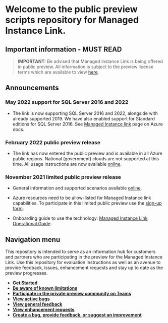 
# Welcome to the public preview scripts repository for Managed Instance Link.

## Important information - MUST READ

> **IMPORTANT:** Be advised that Managed Instance Link is being offered in public preview. All information is subject to the preview license terms which are available to view [here](https://aka.ms/mipg-preview-terms).

## Announcements

### May 2022 support for SQL Server 2016 and 2022

- The link is now supporting SQL Server 2016 and 2022, alongside with already supported 2019. We have also enabled support for Standard editions for SQL Server 2016. See [Managed Instance link](https://docs.microsoft.com/azure/azure-sql/managed-instance/link-feature) page on Azure docs.

### February 2022 public preview release

- The link has now entered the public preview and is available in all Azure public regions. National (government) clouds are not supported at this time. All usage instructions are now available [online](https://docs.microsoft.com/azure/azure-sql/managed-instance/link-feature).

### November 2021 limited public preview release

- General information and supported scenarios available [online](https://docs.microsoft.com/azure/azure-sql/managed-instance/link-feature).

- Azure resources need to be allow-listed for Managed Instance link capabilities. To participate in this limited public preview use the [sign-up form](https://aka.ms/mi-link-signup).

- Onboarding guide to use the technology: [Managed Instance Link Operational Guide](https://aka.ms/mi-link-operational-guide).

## Navigation menu

This repository is intended to serve as an information hub for customers and partners who are participating in the preview for the Managed Instance Link. Use this repository for evaluation instructions as well as an avenue to provide feedback, issues, enhancement requests and stay up to date as the preview progresses.

- [**Get Started**](#get-started)
- [**Be aware of known limitations**](#known-limitations)
- [**Participate in the private preview community on Teams**](#questions)
- [**View active bugs**](https://github.com/microsoft/Hybrid-link-for-Azure-SQL-Managed-Instance/issues)
- [**View general feedback**](https://github.com/microsoft/Hybrid-link-for-Azure-SQL-Managed-Instance/labels/feedback)
- [**View enhancement requests**](https://github.com/microsoft/Hybrid-link-for-Azure-SQL-Managed-Instance/labels/enhancement)
- [**Create a bug, provide feedback, or suggest an improvement**](https://github.com/microsoft/Hybrid-link-for-Azure-SQL-Managed-Instance/issues/new)

